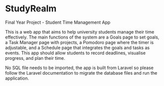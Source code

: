 # StudyRealm
 Final Year Project - Student Time Management App

This is a web app that aims to help university students manage their time effectively. The main functions of the system are a Goals page to set goals, a Task Manager page with projects, a Pomodoro page where the timer is adjustable, and a Schedule page that integrates the goals and tasks as events. This app should allow students to record deadlines, visualise progress, and plan their time.

No SQL file needs to be imported, the app is built from Laravel so please follow the Laravel documentation to migrate the database files and run the application.
